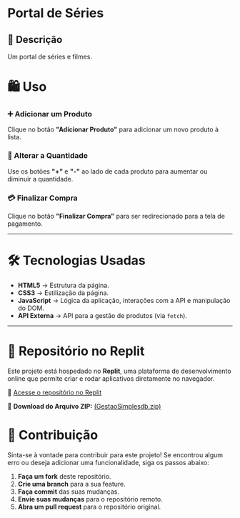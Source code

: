 # Portal de Séries

## 📌 Descrição
Um portal de séries e filmes.

# 🛍️ Uso

### ➕ Adicionar um Produto
Clique no botão **"Adicionar Produto"** para adicionar um novo produto à lista.

### 🔢 Alterar a Quantidade
Use os botões **"+"** e **"-"** ao lado de cada produto para aumentar ou diminuir a quantidade.

### 💳 Finalizar Compra
Clique no botão **"Finalizar Compra"** para ser redirecionado para a tela de pagamento.

---

# 🛠️ Tecnologias Usadas

- **HTML5** → Estrutura da página.
- **CSS3** → Estilização da página.
- **JavaScript** → Lógica da aplicação, interações com a API e manipulação do DOM.
- **API Externa** → API para a gestão de produtos (via `fetch`).

---

# 📂 Repositório no Replit

Este projeto está hospedado no **Replit**, uma plataforma de desenvolvimento online que permite criar e rodar aplicativos diretamente no navegador.

🔗 [Acesse o repositório no Replit](https://replit.com/@lucasgabrielfe2/GestaoSimplesdb)

📁 **Download do Arquivo ZIP:** [(GestaoSimplesdb.zip)](https://github.com/user-attachments/files/18339981/GestaoSimplesdb.zip)


# 🤝 Contribuição

Sinta-se à vontade para contribuir para este projeto! Se encontrou algum erro ou deseja adicionar uma funcionalidade, siga os passos abaixo:

1. **Faça um fork** deste repositório.
2. **Crie uma branch** para a sua feature.
3. **Faça commit** das suas mudanças.
4. **Envie suas mudanças** para o repositório remoto.
5. **Abra um pull request** para o repositório original.

